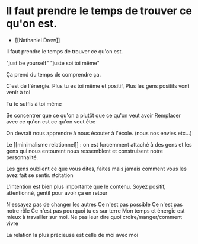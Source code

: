 # Il faut prendre le temps de trouver ce qu'on est.
* [[Nathaniel Drew]] 


Il faut prendre le temps de trouver ce qu'on est.

"just be yourself"
"juste soi toi même"

Ça prend du temps de comprendre ça.

C'est de l'énergie.
Plus tu es toi même et positif,
Plus les gens positifs vont venir à toi

Tu te suffis à toi même

Se concentrer que ce qu'on a plutôt que ce qu'on veut avoir
Remplacer avec ce qu'on est ce qu'on veut être

On devrait nous apprendre à nous écouter à l'école. (nous nos envies etc...)

Le [[minimalisme relationnel]] : on est forcemment attaché à des gens et les gens qui nous entourent nous ressemblent et construisent notre personnalité.

Les gens oublient ce que vous dites, faites mais jamais comment vous les avez fait se sentir. #citation

L'intention est bien plus importante que le contenu.
Soyez positif, attentionné, gentil pour avoir ça en retour

N'essayez pas de changer les autres
Ce n'est pas possible
Ce n'est pas notre rôle
Ce n'est pas pourquoi tu es sur terre
Mon temps et énergie est mieux à travailler sur moi.
Ne pas leur dire quoi croire/manger/comment vivre

La relation la plus précieuse est celle de moi avec moi